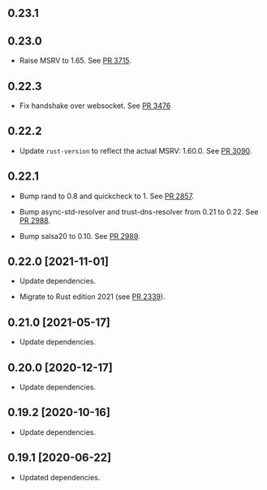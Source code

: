 ## 0.23.1

<!-- Interal changes:

- Allow new clippy lint.

-->

## 0.23.0

- Raise MSRV to 1.65.
  See [PR 3715].

[PR 3715]: https://github.com/libp2p/rust-libp2p/pull/3715

## 0.22.3

- Fix handshake over websocket. See [PR 3476]

[PR 3476]: https://github.com/libp2p/rust-libp2p/pull/3476

## 0.22.2

- Update `rust-version` to reflect the actual MSRV: 1.60.0. See [PR 3090].

[PR 3090]: https://github.com/libp2p/rust-libp2p/pull/3090

## 0.22.1

- Bump rand to 0.8 and quickcheck to 1. See [PR 2857].

- Bump async-std-resolver and trust-dns-resolver from 0.21 to 0.22. See [PR 2988].

- Bump salsa20 to 0.10. See [PR 2989].

[PR 2857]: https://github.com/libp2p/rust-libp2p/pull/2857
[PR 2988]: https://github.com/libp2p/rust-libp2p/pull/2988
[PR 2989]: https://github.com/libp2p/rust-libp2p/pull/2989

## 0.22.0 [2021-11-01]

- Update dependencies.

- Migrate to Rust edition 2021 (see [PR 2339]).

[PR 2339]: https://github.com/libp2p/rust-libp2p/pull/2339

## 0.21.0 [2021-05-17]

- Update dependencies.

## 0.20.0 [2020-12-17]

- Update dependencies.

## 0.19.2 [2020-10-16]

- Update dependencies.

## 0.19.1 [2020-06-22]

- Updated dependencies.
